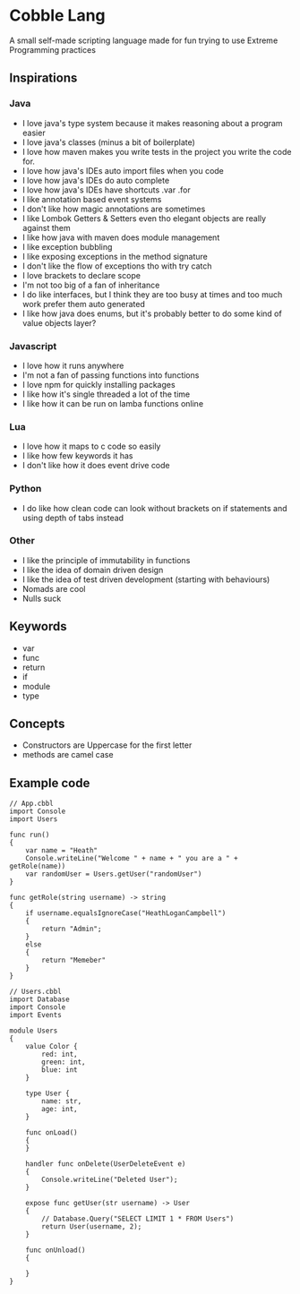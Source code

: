 # Cobble Lang
A small self-made scripting language made for fun trying to use Extreme Programming practices

## Inspirations

### Java
* I love java's type system because it makes reasoning about a program easier
* I love java's classes (minus a bit of boilerplate)
* I love how maven makes you write tests in the project you write the code for.
* I love how java's IDEs auto import files when you code
* I love how java's IDEs do auto complete
* I love how java's IDEs have shortcuts .var .for 
* I like annotation based event systems
* I don't like how magic annotations are sometimes
* I like Lombok Getters & Setters even tho elegant objects are really against them
* I like how java with maven does module management
* I like exception bubbling
* I like exposing exceptions in the method signature 
* I don't like the flow of exceptions tho with try catch
* I love brackets to declare scope
* I'm not too big of a fan of inheritance
* I do like interfaces, but I think they are too busy at times and too much work prefer them auto generated
* I like how java does enums, but it's probably better to do some kind of value objects layer?

### Javascript
* I love how it runs anywhere
* I'm not a fan of passing functions into functions
* I love npm for quickly installing packages
* I like how it's single threaded a lot of the time
* I like how it can be run on lamba functions online

### Lua
* I love how it maps to c code so easily
* I like how few keywords it has
* I don't like how it does event drive code

### Python
* I do like how clean code can look without brackets on if statements and using depth of tabs instead

### Other
* I like the principle of immutability in functions
* I like the idea of domain driven design
* I like the idea of test driven development (starting with behaviours)
* Nomads are cool
* Nulls suck

## Keywords
* var
* func
* return
* if 
* module
* type

## Concepts
* Constructors are Uppercase for the first letter
* methods are camel case

## Example code

``` 
// App.cbbl
import Console
import Users

func run() 
{
    var name = "Heath"
    Console.writeLine("Welcome " + name + " you are a " + getRole(name))
    var randomUser = Users.getUser("randomUser")
}

func getRole(string username) -> string
{
    if username.equalsIgnoreCase("HeathLoganCampbell")
    {
        return "Admin";
    }
    else 
    {
        return "Memeber"
    }
}

// Users.cbbl
import Database
import Console
import Events

module Users
{
    value Color {
        red: int,
        green: int,
        blue: int
    }

    type User {
        name: str,
        age: int,
    }

    func onLoad()
    {
    }
    
    handler func onDelete(UserDeleteEvent e)
    {
        Console.writeLine("Deleted User");
    } 
    
    expose func getUser(str username) -> User
    {
        // Database.Query("SELECT LIMIT 1 * FROM Users")
        return User(username, 2);
    }
    
    func onUnload()
    {
        
    }
}
```
